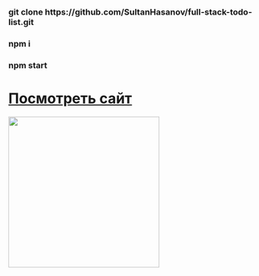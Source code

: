 <h3>git clone https://github.com/SultanHasanov/full-stack-todo-list.git</h3>
<h3>npm i</h3>
<h3>npm start</h3>
<h1><a href="https://sultanhasanov.github.io/full-stack-todo-list/">Посмотреть сайт</a></h1>
<img height="300" src='https://user-images.githubusercontent.com/105391964/212735815-626e841e-2e2c-4e93-9568-b1445f20bc08.gif'></img>
